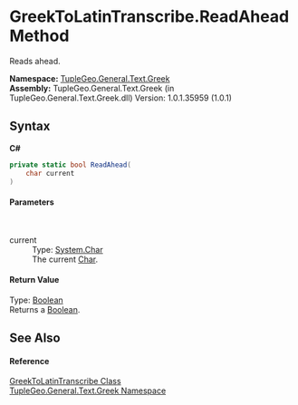 # GreekToLatinTranscribe.ReadAhead Method 
 

Reads ahead.

**Namespace:**&nbsp;<a href="N_TupleGeo_General_Text_Greek">TupleGeo.General.Text.Greek</a><br />**Assembly:**&nbsp;TupleGeo.General.Text.Greek (in TupleGeo.General.Text.Greek.dll) Version: 1.0.1.35959 (1.0.1)

## Syntax

**C#**<br />
``` C#
private static bool ReadAhead(
	char current
)
```


#### Parameters
&nbsp;<dl><dt>current</dt><dd>Type: <a href="http://msdn2.microsoft.com/en-us/library/k493b04s" target="_blank">System.Char</a><br />The current <a href="http://msdn2.microsoft.com/en-us/library/k493b04s" target="_blank">Char</a>.</dd></dl>

#### Return Value
Type: <a href="http://msdn2.microsoft.com/en-us/library/a28wyd50" target="_blank">Boolean</a><br />Returns a <a href="http://msdn2.microsoft.com/en-us/library/a28wyd50" target="_blank">Boolean</a>.

## See Also


#### Reference
<a href="T_TupleGeo_General_Text_Greek_GreekToLatinTranscribe">GreekToLatinTranscribe Class</a><br /><a href="N_TupleGeo_General_Text_Greek">TupleGeo.General.Text.Greek Namespace</a><br />